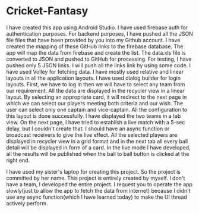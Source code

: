 # Cricket-Fantasy
I have created this app using Android Studio. I have used firebase auth for authentication purposes. For backend purposes, I have pushed all the JSON file files that have been provided by you into my Github account. I have created the mapping of these GitHub links to the firebase database. The app will map the data from firebase and create the list. The data.xls file is converted to JSON and pushed to GitHub for processing. For testing, I have pushed only 5 JSON links. I will push all the links link by using some code. I have used Volley for fetching data. I have mostly used relative and linear layouts in all the application layouts. I have used dialog builder for login layouts. First, we have to log in then we will have to select any team from our requirement. All the data are displayed in the recycler view in a linear layout. By selecting an appropriate card, it will redirect to the next page in which we can select our players meeting both criteria and our wish. The user can select only one captain and vice-captain. All the configuration to this layout is done successfully. I have displayed the two teams in a tab view. On the next page, I have tried to establish a live match with a 5-sec delay, but I couldn't create that. I should have an async function or broadcast receivers to give the live effect. All the selected players are displayed in recycler view in a grid format and in the next tab all every ball detail will be displayed in form of a card. In the live mode I have developed, all the results will be published when the ball to ball button is clicked at the right end.

I have used my sister's laptop for creating this project.
So the project is committed by her name. This project is entirely created by myself. I don't have a team, I developed the entire project. I request you to operate the app slowly(just to allow the app to fetch the data from internet) because I didn't use any async function(which I have learned today) to make the UI thread actively perform.